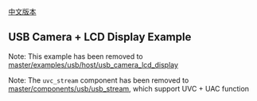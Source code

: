 [中文版本](./README.md)

## USB Camera + LCD Display Example

Note: This example has been removed to [master/examples/usb/host/usb_camera_lcd_display](https://github.com/espressif/esp-iot-solution/tree/master/examples/usb/host/usb_camera_lcd_display)

Note: The `uvc_stream` component has been removed to [master/components/usb/usb_stream](https://github.com/espressif/esp-iot-solution/tree/master/components/usb/usb_stream), which support UVC + UAC function

